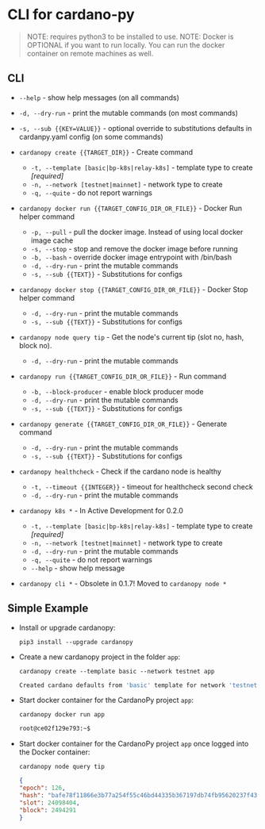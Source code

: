 # CLI for cardano-py
> NOTE: requires python3 to be installed to use.
> NOTE: Docker is OPTIONAL if you want to run locally. You can run the docker container on remote machines as well.

## CLI
- `--help` - show help messages (on all commands)
  

- `-d, --dry-run` - print the mutable commands (on most commands)

  
- `-s, --sub {{KEY=VALUE}}` - optional override to substitutions defaults in cardanpy.yaml config (on some commands)


- `cardanopy create {{TARGET_DIR}}` - Create command
    - `-t, --template [basic|bp-k8s|relay-k8s]` - template type to create *[required]*
    - `-n, --network [testnet|mainnet]` - network type to create
    - `-q, --quite` - do not report warnings


- `cardanopy docker run {{TARGET_CONFIG_DIR_OR_FILE}}` - Docker Run helper command
    - `-p, --pull` - pull the docker image. Instead of using local docker image cache
    - `-s, --stop` - stop and remove the docker image before running
    - `-b, --bash` - override docker image entrypoint with /bin/bash
    - `-d, --dry-run` - print the mutable commands
    - `-s, --sub {{TEXT}}` - Substitutions for configs


- `cardanopy docker stop {{TARGET_CONFIG_DIR_OR_FILE}}` - Docker Stop helper command
    - `-d, --dry-run` - print the mutable commands
    - `-s, --sub {{TEXT}}` - Substitutions for configs


- `cardanopy node query tip` - Get the node's current tip (slot no, hash, block no).
    - `-d, --dry-run` - print the mutable commands


- `cardanopy run {{TARGET_CONFIG_DIR_OR_FILE}}` - Run command
    - `-b, --block-producer` - enable block producer mode
    - `-d, --dry-run` - print the mutable commands
    - `-s, --sub {{TEXT}}` - Substitutions for configs
    

- `cardanopy generate {{TARGET_CONFIG_DIR_OR_FILE}}` - Generate command
    - `-d, --dry-run` - print the mutable commands
    - `-s, --sub {{TEXT}}` - Substitutions for configs


- `cardanopy healthcheck` - Check if the cardano node is healthy
    - `-t, --timeout {{INTEGER}}` - timeout for healthcheck second check
    - `-d, --dry-run` - print the mutable commands


- `cardanopy k8s *` - In Active Development for 0.2.0
    - `-t, --template [basic|bp-k8s|relay-k8s]` - template type to create *[required]*
    - `-n, --network [testnet|mainnet]` - network type to create
    - `-d, --dry-run` - print the mutable commands
    - `-q, --quite` - do not report warnings
    - `--help` - show help message
    

- `cardanopy cli *` - Obsolete in 0.1.7! Moved to `cardanopy node *`
    

## Simple Example
- Install or upgrade cardanopy:
  
  `pip3 install --upgrade cardanopy`

- Create a new cardanopy project in the folder `app`:

  `cardanopy create --template basic --network testnet app`

  ```bash
  Created cardano defaults from 'basic' template for network 'testnet': 'app'
  ```
- Start docker container for the CardanoPy project `app`:

  `cardanopy docker run app`

  ```bash
  root@ce02f129e793:~$
  ```
- Start docker container for the CardanoPy project `app` once logged into the Docker container:

  `cardanopy node query tip`

  ```json
  {
  "epoch": 126,
  "hash": "bafe78f11866e3b77a254f55c46bd44335b367197db74fb95620237f43fe583d",
  "slot": 24098404,
  "block": 2494291
  }
  ```

